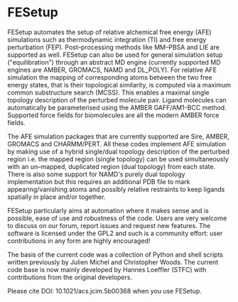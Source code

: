 # FESetup

FESetup automates the setup of relative alchemical free energy (AFE) simulations such as thermodynamic integration (TI) and free energy perturbation (FEP).  Post–processing methods like MM–PBSA and LIE are supported as well.  FESetup can also be used for general simulation setup ("equilibration") through an abstract MD engine (currently supported MD engines are AMBER, GROMACS, NAMD and DL_POLY).  For relative AFE simulation the mapping of corresponding atoms between the two free energy states, that is their topological similarity, is computed via a maximum common substructure search (MCSS).  This enables a maximal single topology description of the perturbed molecule pair.  Ligand molecules can automatically be parameterised using the AMBER GAFF/AM1-BCC method.  Supported force fields for biomolecules are all the modern AMBER force fields.

The AFE simulation packages that are currently supported are Sire, AMBER, GROMACS and CHARMM/PERT.  All these codes implement AFE simulation by making use of a hybrid single/dual topology description of the perturbed region i.e. the mapped region (single topology) can be used simultaneously with an un–mapped, duplicated region (dual topology) from each state. There is also some support for NAMD's purely dual topology implementation but this requires an additional PDB file to mark appearing/vanishing atoms and possibly relative restraints to keep ligands spatially in place and/or together.

FESetup particularly aims at automation where it makes sense and is possible, ease of use and robustness of the code.  Users are very welcome to discuss on our forum, report issues and request new features.  The software is licensed under the GPL2 and such is a community effort: user contributions in any form are highly encouraged!

The basis of the current code was a collection of Python and shell scripts written previously by Julien Michel and Christopher Woods. The current code base is now mainly developed by Hannes Loeffler (STFC) with contributions from the original developers.

Please cite DOI: 10.1021/acs.jcim.5b00368 when you use FESetup.
